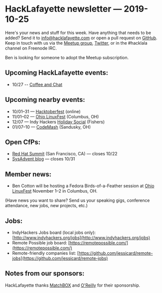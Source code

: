 # HackLafayette newsletter — 2019-10-25

Here's your news and stuff for this week. Have anything that needs to be added? Send it to info@hacklafayette.com or open a pull request on [GitHub](https://github.com/hacklafayette/newsletter). Keep in touch with us via the [Meetup group](https://www.meetup.com/hacklafayette/), [Twitter](https://twitter.com/hacklafayette), or in the #hacklala channel on Freenode IRC.

Ben is looking for someone to adopt the Meetup subscription.

## Upcoming HackLafayette events:
* 10/27 -- [Coffee and Chat](https://www.meetup.com/hacklafayette/events/bmghxqyznbkc/) 

## Upcoming nearby events:
* 10/01–31 — [Hacktoberfest](https://hacktoberfest.digitalocean.com) (online)
* 11/01–02 — [Ohio LinuxFest](https://ohiolinux.org/) (Columbus, OH)
* 12/07 — Indy Hackers [Holiday Social](https://www.eventbrite.com/e/indy-hackers-holiday-social-2019-the-9th-tickets-71679827293) (Fishers)
* 01/07–10 — [CodeMash](https://www.codemash.org/) (Sandusky, OH)

## Open CfPs:
* [Red Hat Summit](https://www.redhat.com/en/summit/speakers/submit-a-session) (San Francisco, CA) — closes 10/22
* [SysAdvent blog](https://docs.google.com/forms/d/e/1FAIpQLSdlaf7jxm6dfhHyhMHsr5ddN4a42woiKqlmKYvwkQXm52HYMQ/viewform) — closes 10/31

## Member news:

* Ben Cotton will be hosting a Fedora Birds-of-a-Feather session at [Ohio LinuxFest](https://ohiolinux.org/) November 1–2 in Columbus, OH.

(Have news you want to share? Send us your speaking gigs, conference attendance, new jobs, new projects, etc.)

## Jobs:

- IndyHackers Jobs board (local jobs only): [http://www.indyhackers.org/jobs](http://www.indyhackers.org/jobs)
- Remote Possible job board: [https://remotepossible.com/](https://remotepossible.com/)
- Remote-friendly companies list: [https://github.com/jessicard/remote-jobs](https://github.com/jessicard/remote-jobs)

## Notes from our sponsors:

HackLafayette thanks [MatchBOX](http://matchboxstudio.org/) and [O'Reilly](http://www.oreilly.com/) for their sponsorship.
